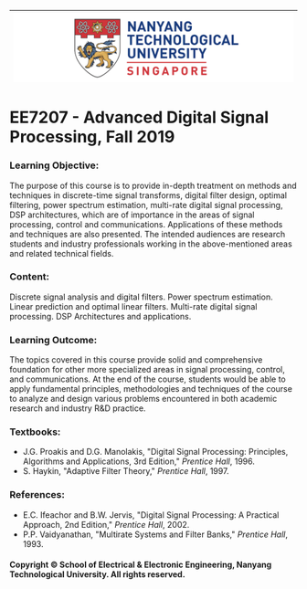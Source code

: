 |![image](https://github.com/NTU-CCA/EE6401/blob/master/logo.png)|
|---|
# EE7207 - Advanced Digital Signal Processing, Fall 2019

### Learning Objective:

The purpose of this course is to provide in-depth treatment on methods and techniques in discrete-time signal transforms, digital filter design, optimal filtering, power spectrum estimation, multi-rate digital signal processing, DSP architectures, which are of importance in the areas of signal processing, control and communications. Applications of these methods and techniques are also presented. The intended audiences are research students and industry professionals working in the above-mentioned areas and related technical fields.

### Content:

Discrete signal analysis and digital filters. Power spectrum estimation. Linear prediction and optimal linear filters. Multi-rate digital signal processing. DSP Architectures and applications.

### Learning Outcome:

The topics covered in this course provide solid and comprehensive foundation for other more specialized areas in signal processing, control, and communications. At the end of the course, students would be able to apply fundamental principles, methodologies and techniques of the course to analyze and design various problems encountered in both academic research and industry R&D practice.

### Textbooks:

- J.G. Proakis and D.G. Manolakis, "Digital Signal Processing: Principles, Algorithms and
Applications, 3rd Edition," <i>Prentice Hall</i>, 1996.
- S. Haykin, "Adaptive Filter Theory," <i>Prentice Hall</i>, 1997.

### References:

- E.C. Ifeachor and B.W. Jervis, "Digital Signal Processing: A Practical Approach, 2nd Edition," <i>Prentice Hall</i>, 2002.
- P.P. Vaidyanathan, "Multirate Systems and Filter Banks," <i>Prentice Hall</i>, 1993.

#### Copyright © School of Electrical & Electronic Engineering, Nanyang Technological University. All rights reserved.
